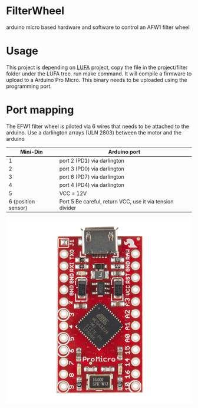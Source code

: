 # FilterWheel
arduino micro based hardware and software to control an AFW1 filter wheel

# Usage

This project is depending on [LUFA](http://www.fourwalledcubicle.com/LUFA.php ) project, copy the file in the project/filter folder under the LUFA tree.
run make command. It will compile a firmware to upload to a Arduino Pro Micro. This binary needs to be uploaded using the programming port.

# Port mapping

The EFW1 filter wheel is piloted via 6 wires that needs to be attached to the arduino. Use a darlington arrays (ULN 2803) between the motor and the arduino

| Mini-Din | Arduino port |
| --------| ------------- |
|  	   1 |     port 2 (PD1) via darlington |
|  	   2 |     port 3 (PD0) via darlington |
|  	   3 |     port 6 (PD7) via darlington |
|  	   4 |     port 4 (PD4) via darlington |
|  	   5 | VCC = 12V |
|  	   6  (position sensor) |    Port 5 Be careful, return VCC, use it via tension divider |


![Image Alt](promicro.png)
